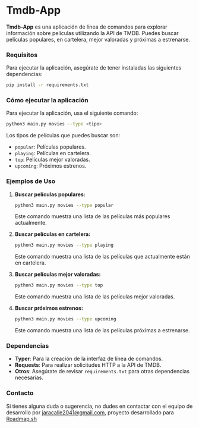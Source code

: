 # Tmdb-App

**Tmdb-App** es una aplicación de línea de comandos para explorar información sobre películas utilizando la API de TMDB. Puedes buscar películas populares, en cartelera, mejor valoradas y próximas a estrenarse.

### **Requisitos**

Para ejecutar la aplicación, asegúrate de tener instaladas las siguientes dependencias:

```bash
pip install -r requirements.txt
```

### **Cómo ejecutar la aplicación**

Para ejecutar la aplicación, usa el siguiente comando:

```bash
python3 main.py movies --type <tipo>
```

Los tipos de películas que puedes buscar son:

- `popular`: Películas populares.
- `playing`: Películas en cartelera.
- `top`: Películas mejor valoradas.
- `upcoming`: Próximos estrenos.

### **Ejemplos de Uso**

1. **Buscar películas populares:**

   ```bash
   python3 main.py movies --type popular
   ```

   Este comando muestra una lista de las películas más populares actualmente.

2. **Buscar películas en cartelera:**

   ```bash
   python3 main.py movies --type playing
   ```

   Este comando muestra una lista de las películas que actualmente están en cartelera.

3. **Buscar películas mejor valoradas:**

   ```bash
   python3 main.py movies --type top
   ```

   Este comando muestra una lista de las películas mejor valoradas.

4. **Buscar próximos estrenos:**

   ```bash
   python3 main.py movies --type upcoming
   ```

   Este comando muestra una lista de las películas próximas a estrenarse.

### **Dependencias**

- **Typer**: Para la creación de la interfaz de línea de comandos.
- **Requests**: Para realizar solicitudes HTTP a la API de TMDB.
- **Otros**: Asegúrate de revisar `requirements.txt` para otras dependencias necesarias.

### **Contacto**

Si tienes alguna duda o sugerencia, no dudes en contactar con el equipo de desarrollo por [jaracalle2041@gmail.com](jaracalle2041@gmail.com), proyecto desarrollado para [Roadmap.sh](https://roadmap.sh/projects/tmdb-cli)